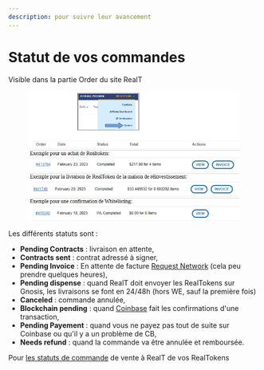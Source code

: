 ```yaml
---
description: pour suivre leur avancement
---
```


# Statut de vos commandes

Visible dans la partie Order du site RealT

<figure><img src="../../../.gitbook/assets/image (7).png" alt=""><figcaption></figcaption></figure>

Les différents statuts sont :&#x20;

* **Pending Contracts** : livraison en attente,
* **Contracts sent** : contrat adressé à signer,
* **Pending Invoice** : En attente de facture [Request Network](paiement-avec-request-finance.md) (cela peu prendre quelques heures),
* **Pending dispense** : quand RealT doit envoyer les RealTokens sur Gnosis, les livraisons se font en 24/48h (hors WE, sauf la première fois)
* **Canceled** : commande annulée,
* **Blockchain pending** : quand [Coinbase](paiement-avec-coinbase-commerce.md) fait les confirmations d'une transaction,
* **Pending Payement** : quand vous ne payez pas tout de suite sur Coinbase ou qu'il y a un problème de CB,
* **Needs refund** : quand la commande va être annulée et remboursée.

Pour [les statuts de commande](../vendre-ses-realtokens.md) de vente à RealT de vos RealTokens
